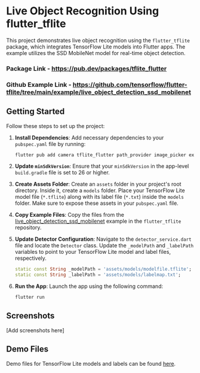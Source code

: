 
# Live Object Recognition Using flutter_tflite

This project demonstrates live object recognition using the `flutter_tflite` package, which integrates TensorFlow Lite models into Flutter apps. The example utilizes the SSD MobileNet model for real-time object detection.
### Package Link - https://pub.dev/packages/tflite_flutter
### Github Example Link - https://github.com/tensorflow/flutter-tflite/tree/main/example/live_object_detection_ssd_mobilenet
## Getting Started

Follow these steps to set up the project:

1. **Install Dependencies**: Add necessary dependencies to your `pubspec.yaml` file by running:
    ```bash
    flutter pub add camera tflite_flutter path_provider image_picker exif
    ```

2. **Update `minSdkVersion`**: Ensure that your `minSdkVersion` in the app-level `build.gradle` file is set to 26 or higher.

3. **Create Assets Folder**: Create an `assets` folder in your project's root directory. Inside it, create a `models` folder. Place your TensorFlow Lite model file (`*.tflite`) along with its label file (`*.txt`) inside the `models` folder. Make sure to expose these assets in your `pubspec.yaml` file.

4. **Copy Example Files**: Copy the files from the [live_object_detection_ssd_mobilenet](https://github.com/tensorflow/flutter-tflite/tree/main/example/live_object_detection_ssd_mobilenet) example in the `flutter_tflite` repository.

5. **Update Detector Configuration**: Navigate to the `detector_service.dart` file and locate the `Detector` class. Update the `_modelPath` and `_labelPath` variables to point to your TensorFlow Lite model and label files, respectively.

    ```dart
    static const String _modelPath = 'assets/models/modelfile.tflite';
    static const String _labelPath = 'assets/models/labelmap.txt';
    ```

6. **Run the App**: Launch the app using the following command:
    ```bash
    flutter run
    ```

## Screenshots

[Add screenshots here]

## Demo Files

Demo files for TensorFlow Lite models and labels can be found [here](https://github.com/shaqian/flutter_tflite/tree/master/example/assets).


